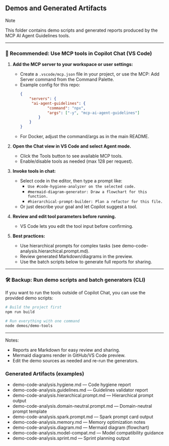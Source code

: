 ## Demos and Generated Artifacts

> [!NOTE]
> This folder contains demo scripts and generated reports produced by the MCP AI Agent Guidelines tools.

---

### 🚀 Recommended: Use MCP tools in Copilot Chat (VS Code)

1. **Add the MCP server to your workspace or user settings:**
	 - Create a `.vscode/mcp.json` file in your project, or use the MCP: Add Server command from the Command Palette.
	- Example config for this repo:
		 ```json
		 {
			 "servers": {
			  "ai-agent-guidelines": {
					 "command": "npx",
					 "args": ["-y", "mcp-ai-agent-guidelines"]
				 }
			 }
		 }
		 ```
	 - For Docker, adjust the command/args as in the main README.

2. **Open the Chat view in VS Code and select Agent mode.**
	 - Click the Tools button to see available MCP tools.
	 - Enable/disable tools as needed (max 128 per request).

3. **Invoke tools in chat:**
	 - Select code in the editor, then type a prompt like:
		 - `Use #code-hygiene-analyzer on the selected code.`
		 - `#mermaid-diagram-generator: Draw a flowchart for this function.`
		 - `#hierarchical-prompt-builder: Plan a refactor for this file.`
	 - Or just describe your goal and let Copilot suggest a tool.

4. **Review and edit tool parameters before running.**
	 - VS Code lets you edit the tool input before confirming.

5. **Best practices:**
	 - Use hierarchical prompts for complex tasks (see demo-code-analysis.hierarchical.prompt.md).
	 - Review generated Markdown/diagrams in the preview.
	 - Use the batch scripts below to generate full reports for sharing.

---

### 🛠️ Backup: Run demo scripts and batch generators (CLI)

If you want to run the tools outside of Copilot Chat, you can use the provided demo scripts:

```bash
# Build the project first
npm run build

# Run everything with one command
node demos/demo-tools
```

---

Notes:
- Reports are Markdown for easy review and sharing.
- Mermaid diagrams render in GitHub/VS Code preview.
- Edit the demo sources as needed and re-run the generators.

### Generated Artifacts (examples)

- demo-code-analysis.hygiene.md — Code hygiene report
- demo-code-analysis.guidelines.md — Guidelines validator report
- demo-code-analysis.hierarchical.prompt.md — Hierarchical prompt output
- demo-code-analysis.domain-neutral.prompt.md — Domain-neutral prompt template
- demo-code-analysis.spark.prompt.md — Spark prompt card output
- demo-code-analysis.memory.md — Memory optimization notes
- demo-code-analysis.diagram.md — Mermaid diagram (flowchart)
- demo-code-analysis.model-compat.md — Model compatibility guidance
- demo-code-analysis.sprint.md — Sprint planning output
